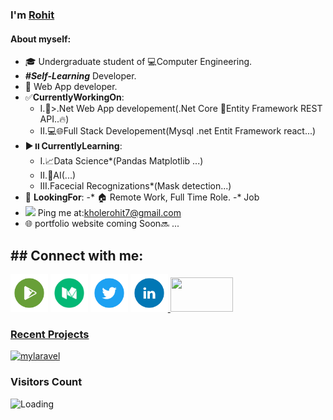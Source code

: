 ### I'm [Rohit](https://github.com/kholerohit/kholerohit/) 
#### About myself: 
- 🎓 Undergraduate student of 💻Computer Engineering. 
-  ***#Self-Learning*** Developer. 
- 📱 Web App developer. 
- ✅**CurrentlyWorkingOn**: 
  - I.📱>.Net Web App developement(.Net Core 💙Entity Framework REST API..🔥) 
  - II.💻🌐Full Stack Developement(Mysql .net Entit Framework react...) 
- ▶️⏸️**CurrentlyLearning**: 
  - I.📈Data Science*(Pandas Matplotlib ...) 
  - II.🤖AI(...) 
  - III.Facecial Recognizations*(Mask detection...) 
- 🔎 **LookingFor**: 
  -* 🏠 Remote Work, Full Time Role.
  -* Job 
- [<img src="https://img.icons8.com/color/48/000000/gmail.png" width="1.9%"/>](https://www.gmail.com/) Ping me at:kholerohit7@gmail.com 
- 🌐 portfolio website coming Soon🔜 ... 

## ## Connect with me:
<a title="meet-you-soon" href="https://play.google.com/"><img src="https://github.com/aritraroy/social-icons/blob/master/play-store-icon.png?raw=true" width="60"></a> <a title="@kholerohit" href="https://medium.com/@kholerohit7"><img src="https://github.com/aritraroy/social-icons/blob/master/medium-icon.png?raw=true" width="60"></a> <a title="RohitKhole5" href="https://twitter.com/RohitKhole5"><img src="https://github.com/aritraroy/social-icons/blob/master/twitter-icon.png?raw=true" width="60"></a> <a title="rohit-khole" href="https://linkedin.com/in/kholerohit"><img src="https://github.com/aritraroy/social-icons/blob/master/linkedin-icon.png?raw=true" width="60">
</a> <a title="rohit-khole" href="https://cppsecrets.com/user/?uid=1207">
<img src="https://cppsecrets.com/assets/base/img/layout/logos/logo-1.png" height="55" width="100">
### Recent Projects
[![mylaravel](https://github-readme-stats.vercel.app/api/pin/?username=kholerohit&repo=Library-Management-system-Desktop-App)](https://github.com/kholerohit/Library-Management-system-Desktop-App) 


### Visitors Count

<img align="left" src = "https://profile-counter.glitch.me/TheAlphamerc/count.svg" alt ="Loading">
